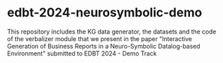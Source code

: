 # edbt-2024-neurosymbolic-demo
 This repository includes the KG data generator, the datasets and the code of the verbalizer module that we present in the paper "Interactive Generation of Business Reports in a Neuro-Symbolic Datalog-based Environment" submitted to EDBT 2024 - Demo Track
